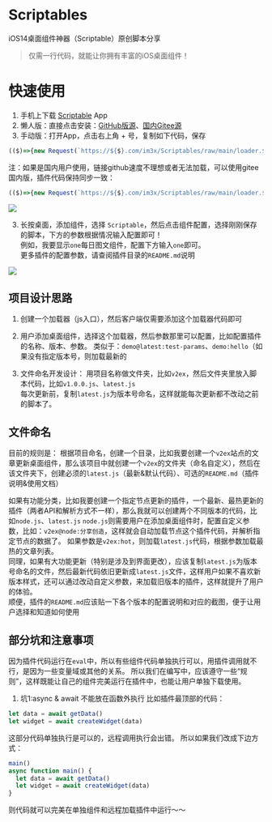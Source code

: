 # Scriptables
iOS14桌面组件神器（Scriptable）原创脚本分享    
> 仅需一行代码，就能让你拥有丰富的iOS桌面组件！

# 快速使用
1. 手机上下载 [Scriptable](https://scriptable.app/) App    
2. 懒人版：直接点击安装：[GitHub版源](https://im3x.cn/scriptables/Loader.Github.scriptable)、[国内Gitee源](https://im3x.cn/scriptables/Loader.Gitee.scriptable)    
2. 手动版：打开App，点击右上角 + 号，复制如下代码，保存
``` js
(($)=>{new Request(`https://${$}.com/im3x/Scriptables/raw/main/loader.${$}.js`).loadString().then(eval)})('github')
```
注：如果是国内用户使用，链接github速度不理想或者无法加载，可以使用gitee国内版，插件代码保持同步一致：
``` js
(($)=>{new Request(`https://${$}.com/im3x/Scriptables/raw/main/loader.${$}.js`).loadString().then(eval)})('gitee')
```

![](https://im3xcn/scriptables/screenshots_1.jpg)

3. 长按桌面，添加组件，选择 `Scriptable`，然后点击组件配置，选择刚刚保存的脚本，下方的参数根据情况输入配置即可！    
例如，我要显示`one`每日图文组件，配置下方输入`one`即可。    
更多插件的配置参数，请查阅插件目录的`README.md`说明    

![](https://im3xcn/scriptables/screenshots_2.jpg)


## 项目设计思路

1. 创建一个加载器（js入口），然后客户端仅需要添加这个加载器代码即可    
2. 用户添加桌面组件，选择这个加载器，然后参数那里可以配置，比如配置插件的名称、版本、参数。
类似于：`demo@latest:test-params`、`demo:hello`（如果没有指定版本号，则加载最新的

3. 文件命名开发设计：
用项目名称做文件夹，比如`v2ex`，然后文件夹里放入脚本代码，比如`v1.0.0.js`、`latest.js`   
每次更新前，复制`latest.js`为版本号命名，这样就能每次更新都不改动之前的脚本了。

## 文件命名
目前的规则是：
根据项目命名，创建一个目录，比如我要创建一个`v2ex`站点的文章更新桌面组件，那么该项目中就创建一个`v2ex`的文件夹（命名自定义），然后在该文件夹下，创建必须的`latest.js`（最新&默认代码）、可选的`README.md`（插件说明&使用文档）

如果有功能分类，比如我要创建一个指定节点更新的插件，一个最新、最热更新的插件（两者API和解析方式不一样），那么我就可以创建两个不同版本的代码，比如`node.js`、`latest.js`
`node.js`则需要用户在添加桌面组件时，配置自定义参数，比如：`v2ex@node:分享创造`，这样就会自动加载节点这个插件代码，并解析指定节点的数据了。 如果参数是`v2ex:hot`，则加载`latest.js`代码，根据参数加载最热的文章列表。   
同理，如果有大功能更新（特别是涉及到界面更改），应该复制`latest.js`为版本号命名的文件，然后最新代码依旧更新成`latest.js`文件，这样用户如果不喜欢新版本样式，还可以通过改动自定义参数，来加载旧版本的插件，这样就提升了用户的体验。    
顺便，插件的`README.md`应该贴一下各个版本的配置说明和对应的截图，便于让用户选择和知道如何使用

## 部分坑和注意事项
因为插件代码运行在`eval`中，所以有些组件代码单独执行可以，用插件调用就不行，是因为一些变量域或其他的关系。
所以我们在编写中，应该遵守一些“规则”，这样既能让自己的组件完美运行在插件中，也能让用户单独下载使用。

1. 坑1:async & await 不能放在函数外执行
比如插件最顶部的代码：
``` js
let data = await getData()
let widget = await createWidget(data)
```
这部分代码单独执行是可以的，远程调用执行会出错。
所以如果我们改成下边方式：
``` js
main()
async function main() {
  let data = await getData()
  let widget = await createWidget(data)
}
```
则代码就可以完美在单独组件和远程加载插件中运行～～
